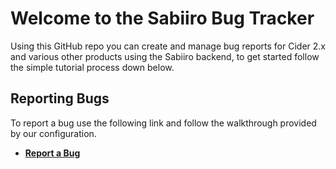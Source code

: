 # Welcome to the Sabiiro Bug Tracker
Using this GitHub repo you can create and manage bug reports for Cider 2.x and various other products using the Sabiiro backend, to get started follow the simple tutorial process down below.

## Reporting Bugs
To report a bug use the following link and follow the walkthrough provided by our configuration.
* [**Report a Bug**](https://github.com/ciderapp/Sabiiro-BugTracker/issues/new/choose)
